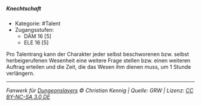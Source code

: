 <!---
Dies ist ein Fanwerk für DUNGEONSLAYERS © von Christian Kennig

Quellen:      [Dungeonslayers Grundregelwerk](https://dungeonslayers.net/download/Dungeonslayers4.pdf)
              [Talentbeschreibungen](https://www.f-space.de/ds4/tools-talentcards.html)
License:      [CC-BY-NC-SA 4.0](https://creativecommons.org/licenses/by-nc-sa/4.0/deed.de)
Richtlinien:  [Fanwerkrichtlinien](https://www.dungeonslayers.net/fanwerk-richtlinien/)
Autor:        Zauberlehrling
-->

##### Knechtschaft

- Kategorie: #Talent
- Zugangsstufen:
  - DÄM 16 [5]
  - ELE 16 [5]

Pro Talentrang kann der Charakter jeder selbst beschworenen bzw. selbst herbeigerufenen Wesenheit eine weitere Frage stellen bzw. einen weiteren Auftrag erteilen und die Zeit, die das Wesen ihm dienen muss, um 1 Stunde verlängern.

---

_Fanwerk für [Dungeonslayers](https://www.dungeonslayers.net/) © Christian Kennig | Quelle: GRW | Lizenz: [CC BY-NC-SA 3.0 DE](https://creativecommons.org/licenses/by-nc-sa/3.0/de/)_
